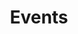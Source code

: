 ---
layout: resources-subcategory
title: Events
permalink: /events/
sitemap: true
pagination:
  enabled: true

---
